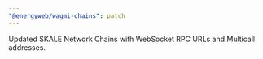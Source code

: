 ```yaml
---
"@energyweb/wagmi-chains": patch
---
```


Updated SKALE Network Chains with WebSocket RPC URLs and Multicall addresses.
